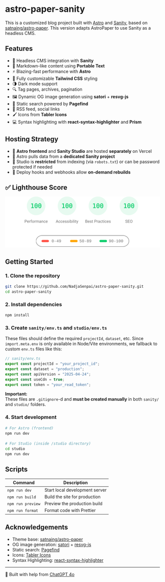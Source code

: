 
# astro-paper-sanity

This is a customized blog project built with [Astro](https://astro.build) and [Sanity](https://www.sanity.io), based on [satnaing/astro-paper](https://github.com/satnaing/astro-paper). This version adapts AstroPaper to use Sanity as a headless CMS.

## Features

- 🧠 Headless CMS integration with **Sanity**
- 📄 Markdown-like content using **Portable Text**
- ⚡ Blazing-fast performance with **Astro**
- 🎨 Fully customizable **Tailwind CSS** styling
- 🌗 Dark mode support
- 🔍 Tag pages, archives, pagination
- 🖼️ Dynamic OG image generation using **satori** + **resvg-js**
- 🔎 Static search powered by **Pagefind**
- 🔗 RSS feed, social links
- 🖌️ Icons from **Tabler Icons**
- 💻 Syntax highlighting with **react-syntax-highlighter** and **Prism**

## Hosting Strategy

- 🔸 **Astro frontend** and **Sanity Studio** are hosted **separately** on Vercel
- 🔸 Astro pulls data from a **dedicated Sanity project**
- 🔸 Studio is **restricted** from indexing (via `robots.txt`) or can be password protected if needed
- 🔸 Deploy hooks and webhooks allow **on-demand rebuilds**

## ✅ Lighthouse Score

<p align="center">
  <a href="https://pagespeed.web.dev/analysis/https-astro-paper-sanity-vercel-app/anc6hbygml?form_factor=desktop&category=performance&category=accessibility&category=best-practices&category=seo&hl=en-US">
    <img width="710" alt="AstroPaper Lighthouse Score" src="lighthouse.svg">
  <a>
</p>

## Getting Started

### 1. Clone the repository

```bash
git clone https://github.com/NadjaSenpai/astro-paper-sanity.git
cd astro-paper-sanity
```

### 2. Install dependencies

```bash
npm install
```

### 3. Create `sanity/env.ts` and `studio/env.ts`

These files should define the required `projectId`, `dataset`, etc. Since `import.meta.env` is only available in Node/Vite environments, we fallback to custom `env.ts` files like this:

```ts
// sanity/env.ts
export const projectId = "your_project_id";
export const dataset = "production";
export const apiVersion = "2025-04-24";
export const useCdn = true;
export const token = "your_read_token";
```

**Important:**  
These files are `.gitignore`-d and **must be created manually** in both `sanity/` and `studio/` folders.

### 4. Start development

```bash
# For Astro (frontend)
npm run dev

# For Studio (inside /studio directory)
cd studio
npm run dev
```

## Scripts

| Command         | Description                       |
|----------------|-----------------------------------|
| `npm run dev`   | Start local development server    |
| `npm run build` | Build the site for production     |
| `npm run preview` | Preview the production build    |
| `npm run format` | Format code with Prettier        |

## Acknowledgements

- Theme base: [satnaing/astro-paper](https://github.com/satnaing/astro-paper)
- OG image generation: [satori](https://github.com/vercel/satori) + [resvg-js](https://github.com/yisibl/resvg-js)
- Static search: [Pagefind](https://pagefind.app)
- Icons: [Tabler Icons](https://tabler-icons.io)
- Syntax Highlighting: [react-syntax-highlighter](https://github.com/react-syntax-highlighter/react-syntax-highlighter)

---

🚀 Built with help from [ChatGPT 4o](https://openai.com/chatgpt)
